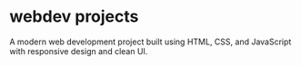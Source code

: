 # webdev projects
A modern web development project built using HTML, CSS, and JavaScript with responsive design and clean UI.
